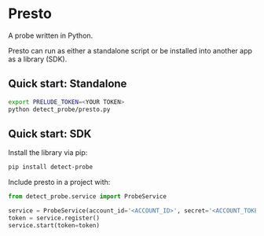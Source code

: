 # Presto

A probe written in Python. 

Presto can run as either a standalone script or be installed into another app as a library (SDK). 

## Quick start: Standalone

```bash
export PRELUDE_TOKEN=<YOUR TOKEN>
python detect_probe/presto.py
```

## Quick start: SDK

Install the library via pip:
```bash
pip install detect-probe
```

Include presto in a project with:

```python
from detect_probe.service import ProbeService

service = ProbeService(account_id='<ACCOUNT_ID>', secret='<ACCOUNT_TOKEN>')
token = service.register()
service.start(token=token)
```
